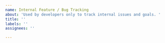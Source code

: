 ```yaml
---
name: Internal Feature / Bug Tracking
about: 'Used by developers only to track internal issues and goals. '
title: ''
labels: ''
assignees: ''

---
```




